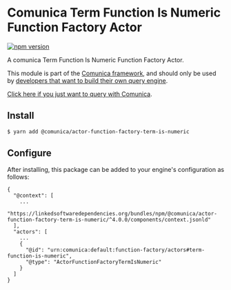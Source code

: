 # Comunica Term Function Is Numeric Function Factory Actor

[![npm version](https://badge.fury.io/js/%40comunica%2Factor-function-factory-term-function-is-numeric.svg)](https://www.npmjs.com/package/@comunica/actor-function-factory-term-is-numeric)

A comunica Term Function Is Numeric Function Factory Actor.

This module is part of the [Comunica framework](https://github.com/comunica/comunica),
and should only be used by [developers that want to build their own query engine](https://comunica.dev/docs/modify/).

[Click here if you just want to query with Comunica](https://comunica.dev/docs/query/).

## Install

```bash
$ yarn add @comunica/actor-function-factory-term-is-numeric
```

## Configure

After installing, this package can be added to your engine's configuration as follows:
```text
{
  "@context": [
    ...
    "https://linkedsoftwaredependencies.org/bundles/npm/@comunica/actor-function-factory-term-is-numeric/^4.0.0/components/context.jsonld"
  ],
  "actors": [
    ...
    {
      "@id": "urn:comunica:default:function-factory/actors#term-function-is-numeric",
      "@type": "ActorFunctionFactoryTermIsNumeric"
    }
  ]
}
```
